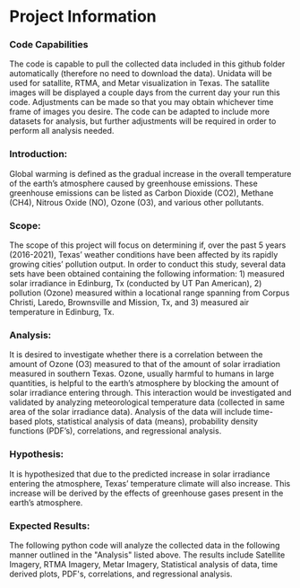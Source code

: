 # Project Information

### Code Capabilities
The code is capable to pull the collected data included in this github folder automatically (therefore no need to download the data). Unidata will be used for satallite, RTMA, and Metar visualization in Texas. The satallite images will be displayed a couple days from the current day your run this code. Adjustments can be made so that you may obtain whichever time frame of images you desire. The code can be adapted to include more datasets for analysis, but further adjustments will be required in order to perform all analysis needed.

### Introduction:
Global warming is defined as the gradual increase in the overall temperature of the earth’s atmosphere caused by greenhouse emissions. These greenhouse emissions can be listed as Carbon Dioxide (CO2), Methane (CH4), Nitrous Oxide (NO),  Ozone (O3), and various other pollutants. 

### Scope:
The scope of this project will focus on determining if, over the past 5 years (2016-2021), Texas’ weather conditions have been affected by its rapidly growing cities’ pollution output. In order to conduct this study, several data sets have been obtained containing the following information: 1) measured solar irradiance in Edinburg, Tx (conducted by UT Pan American), 2) pollution (Ozone) measured within a locational range spanning from Corpus Christi, Laredo, Brownsville and Mission, Tx, and 3) measured air temperature in Edinburg, Tx. 

### Analysis:
It is desired to investigate whether there is a correlation between the amount of Ozone (O3) measured to that of the amount of solar irradiation measured in southern Texas. Ozone, usually harmful to humans in large quantities, is helpful to the earth’s atmosphere by blocking the amount of solar irradiance entering through. This interaction would be investigated and validated by analyzing meteorological temperature data (collected in same area of the solar irradiance data). Analysis of the data will include time-based plots, statistical analysis of data (means), probability density functions (PDF’s), correlations, and regressional analysis.

### Hypothesis:
It is hypothesized that due to the predicted increase in solar irradiance entering the atmosphere, Texas’ temperature climate will also increase. This increase will be derived by the effects of greenhouse gases present in the earth’s atmosphere. 

### Expected Results:
The following python code will analyze the collected data in the following manner outlined in the "Analysis" listed above. The results include Satellite Imagery, RTMA Imagery, Metar Imagery, Statistical analysis of data, time derived plots, PDF's, correlations, and regressional analysis.

